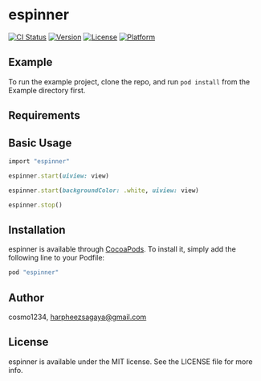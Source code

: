 # espinner

[![CI Status](http://img.shields.io/travis/cosmo1234/espinner.svg?style=flat)](https://travis-ci.org/cosmo1234/espinner)
[![Version](https://img.shields.io/cocoapods/v/espinner.svg?style=flat)](http://cocoapods.org/pods/espinner)
[![License](https://img.shields.io/cocoapods/l/espinner.svg?style=flat)](http://cocoapods.org/pods/espinner)
[![Platform](https://img.shields.io/cocoapods/p/espinner.svg?style=flat)](http://cocoapods.org/pods/espinner)

## Example

To run the example project, clone the repo, and run `pod install` from the Example directory first.

## Requirements

## Basic Usage 

```ruby
import "espinner"
```
```ruby
espinner.start(uiview: view)
```

```ruby
espinner.start(backgroundColor: .white, uiview: view)
```

```ruby
espinner.stop()
```



## Installation

espinner is available through [CocoaPods](http://cocoapods.org). To install
it, simply add the following line to your Podfile:

```ruby
pod "espinner"
```

## Author

cosmo1234, harpheezsagaya@gmail.com

## License

espinner is available under the MIT license. See the LICENSE file for more info.
